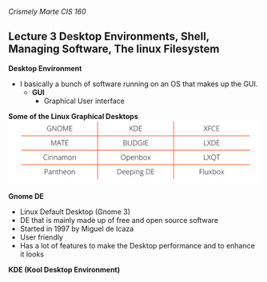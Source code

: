 *Crismely Marte CIS 160*

## Lecture 3 Desktop Environments, Shell, Managing Software, The linux Filesystem

**Desktop Environment**
- I basically a bunch of software running on an OS that makes up the GUI.
  - **GUI**
    - Graphical User interface 

**Some of the Linux Graphical Desktops**
![Image1](../Notes%20lect%203/DeskEn1.png)

**Gnome DE**
- Linux Default Desktop (Gnome 3)
- DE that is mainly made up of free and open source software
- Started in 1997 by Miguel de Icaza
- User friendly 
- Has a lot of features to make the Desktop performance and to enhance it looks

**KDE (Kool Desktop Environment)**
